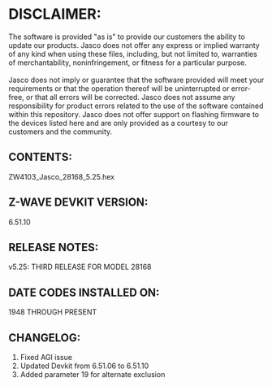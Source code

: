 # DISCLAIMER:
The software is provided "as is" to provide our customers the ability to update our products. Jasco does not offer any express or implied warranty of any kind when using these files, including, but not limited to, warranties of merchantability, noninfringement, or fitness for a particular purpose.<br>
<br>
Jasco does not imply or guarantee that the software provided will meet your requirements or that the operation thereof will be uninterrupted or error-free, or that all errors will be corrected. Jasco does not assume any responsibility for product errors related to the use of the software contained within this repository. Jasco does not offer support on flashing firmware to the devices listed here and are only provided as a courtesy to our customers and the community.

## CONTENTS:
ZW4103_Jasco_28168_5.25.hex

## Z-WAVE DEVKIT VERSION:
6.51.10

## RELEASE NOTES:
v5.25: THIRD RELEASE FOR MODEL 28168

## DATE CODES INSTALLED ON:
1948 THROUGH PRESENT

## CHANGELOG:
1. Fixed AGI issue
2. Updated Devkit from 6.51.06 to 6.51.10
3. Added parameter 19 for alternate exclusion